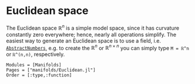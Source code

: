 # Euclidean space

The Euclidean space $ℝ^n$ is a simple model space, since it has curvature constantly zero everywhere; hence, nearly all operations simplify.
The easiest way to generate an Euclidean space is to use a field, i.e. [`AbstractNumbers`](https://juliamanifolds.github.io/ManifoldsBase.jl/stable/types.html#number-system), e.g. to create the $ℝ^n$ or $ℝ^{n\times n}$ you can simply type `M = ℝ^n` or `ℝ^(n,n)`, respectively.

```@autodocs
Modules = [Manifolds]
Pages = ["manifolds/Euclidean.jl"]
Order = [:type,:function]
```
